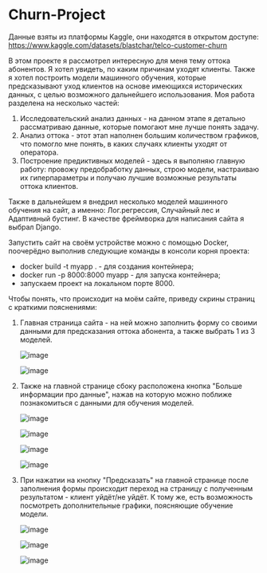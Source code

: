 # Churn-Project
Данные взяты из платформы Kaggle, они находятся в открытом доступе: https://www.kaggle.com/datasets/blastchar/telco-customer-churn

В этом проекте я рассмотрел интересную для меня тему оттока абонентов. Я хотел увидеть, по каким причинам уходят клиенты. Также я хотел построить модели машинного обучения, которые предсказывают уход клиентов на основе имеющихся исторических данных, с целью возможного дальнейшего использования.
Моя работа разделена на несколько частей:
1) Исследовательский анализ данных - на данном этапе я детально рассматриваю данные, которые помогают мне лучше понять задачу.
2) Анализ оттока - этот этап наполнен большим количеством графиков, что помогло мне понять, в каких случаях клиенты уходят от оператора.
3) Построение предиктивных моделей - здесь я выполняю главную работу: провожу предобработку данных, строю модели, настраиваю их гиперпараметры и получаю лучшие возможные результаты оттока клиентов.


Также в дальнейшем я внедрил несколько моделей машинного обучения на сайт, а именно: Лог.регрессия, Случайный лес и Адаптивный бустинг. В качестве фреймворка для написания сайта я выбрал Django.

Запустить сайт на своём устройстве можно с помощью Docker, поочерёдно выполнив следующие команды в консоли корня проекта:

* docker build -t myapp . - для создания контейнера;
* docker run -p 8000:8000 myapp - для запуска контейнера;
* запускаем проект на локальном порте 8000.

Чтобы понять, что происходит на моём сайте, приведу скрины страниц с краткими пояснениями:

1. Главная страница сайта - на ней можно заполнить форму со своими данными для предсказания оттока абонента, а также выбрать 1 из 3 моделей.

   ![image](https://github.com/user-attachments/assets/33736b75-0dab-47d2-941b-9246ac05ac7c)



   ![image](https://github.com/user-attachments/assets/8658a7cf-5ac7-42a7-be94-17950ad70a0a)


2. Также на главной странице сбоку расположена кнопка "Больше информации про данные", нажав на которую можно поближе познакомиться с данными для обучения моделей.

   ![image](https://github.com/user-attachments/assets/09b91b93-af89-42c0-92d8-08d136323e42)


   ![image](https://github.com/user-attachments/assets/0e890f2f-8a07-4a55-82c1-d7b9a62b1d8d)


   ![image](https://github.com/user-attachments/assets/8bdb47da-0ffc-4d01-bbb1-974f02e93af5)


   ![image](https://github.com/user-attachments/assets/ab347cdb-9df7-46d4-adfb-3388a76395a9)


3. При нажатии на кнопку "Предсказать" на главной странице после заполнения формы происходит переход на страницу с полученным результатом - клиент уйдёт/не уйдёт. К тому же, есть возможность посмотреть дополнительные графики, поясняющие обучение модели.

   ![image](https://github.com/user-attachments/assets/b2947adb-61be-4b90-8e2f-6f329ebce513)


   ![image](https://github.com/user-attachments/assets/a08880ee-df64-4b77-95a0-f7b0d07509c2)


   ![image](https://github.com/user-attachments/assets/556ab4fb-7933-4201-8fcf-dee1c54cf320)
